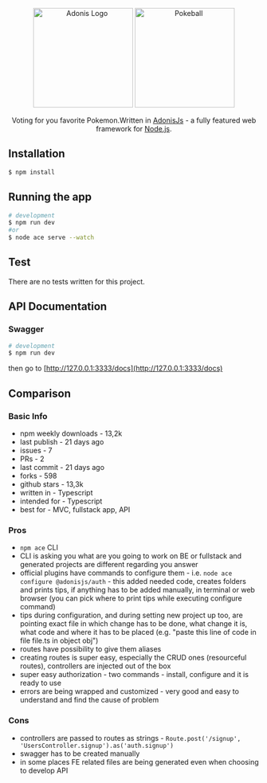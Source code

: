 <p align="center">
  <a href="https://adonisjs.com/" target="blank"><img src="https://avatars.githubusercontent.com/u/13810373?s=200&v=4" width="200" alt="Adonis Logo" /></a>
  <a href="." target="blank"><img src="https://seeklogo.com/images/P/pokeball-logo-DC23868CA1-seeklogo.com.png" width="200" alt="Pokeball" /></a>
</p>

  <p align="center">Voting for you favorite Pokemon.Written in <a href="https://github.com/adonisjs" target="_blank">AdonisJs</a> - a fully featured web framework for <a href="http://nodejs.org" target="_blank">Node.js</a>.</p>
    <p align="center">
</p>

## Installation

```bash
$ npm install
```

## Running the app

```bash
# development
$ npm run dev
#or
$ node ace serve --watch

```

## Test

There are no tests written for this project.

## API Documentation

### Swagger

```bash
# development
$ npm run dev
```

then go to [http://127.0.0.1:3333/docs](http://127.0.0.1:3333/docs)

## Comparison

### Basic Info

- npm weekly downloads - 13,2k
- last publish - 21 days ago
- issues - 7
- PRs - 2
- last commit - 21 days ago
- forks - 598
- github stars - 13,3k
- written in - Typescript
- intended for - Typescript
- best for - MVC, fullstack app, API

### Pros

- ```npm ace``` CLI
- CLI is asking you what are you going to work on BE or fullstack and generated projects are different regarding you answer
- official plugins have commands to configure them - i.e. ```node ace configure @adonisjs/auth``` - this added needed code, creates folders and prints tips, if anything has to be added manually, in terminal or web browser (you can pick where to print tips while executing configure command)
- tips during configuration, and during setting new project up too, are pointing exact file in which change has to be done, what change it is, what code and where it has to be placed (e.g. "paste this line of code in file file.ts in object obj")
- routes have possibility to give them aliases
- creating routes is super easy, especially the CRUD ones (resourceful routes), controllers are injected out of the box
- super easy authorization - two commands - install, configure and it is ready to use
- errors are being wrapped and customized - very good and easy to understand and find the cause of problem

### Cons

- controllers are passed to routes as strings - ```Route.post('/signup', 'UsersController.signup').as('auth.signup')```
- swagger has to be created manually
- in some places FE related files are being generated even when choosing to develop API